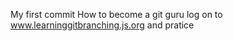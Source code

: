 My first commit
How to become a git guru log on to </b>
www.learninggitbranching.js.org and 
pratice 
